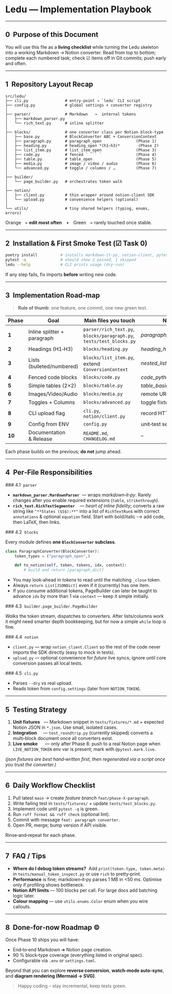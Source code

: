 # Ledu — Implementation Playbook

---

## 0  Purpose of this Document

You will use this file as a **living checklist** while turning the Ledu
skeleton into a working Markdown → Notion converter.  Read from top to bottom;
complete each numbered task; check ☑︎ items off in Git commits; push early and
often.

---

## 1  Repository Layout Recap

````text
src/ledu/
├── cli.py                # entry‑point → `ledu` CLI script
├── config.py             # global settings + converter registry
│
├── parser/               # Markdown   →  internal tokens
│   ├── markdown_parser.py
│   └── rich_text.py      # inline splitter
│
├── blocks/               # one converter class per Notion block‑type
│   ├── base.py           # BlockConverter ABC + ConversionContext
│   ├── paragraph.py      # paragraph_open               (Phase 1)
│   ├── heading.py        # heading_open *(h1–h3)*        (Phase 2)
│   ├── list_item.py      # list_item_open               (Phase 3)
│   ├── code.py           # fenced ` ``` `               (Phase 4)
│   ├── table.py          # table_open                   (Phase 5)
│   ├── media.py          # image / video / audio        (Phase 6)
│   └── advanced.py       # toggle / columns / …         (Phase 7)
│
├── builder/
│   └── page_builder.py   # orchestrates token walk
│
├── notion/
│   ├── client.py         # thin wrapper around notion‑client SDK
│   └── upload.py         # convenience helpers (optional)
│
└── utils/                # tiny shared helpers (typing, enums, errors)
````

Orange   = **edit most often** • Green   = rarely touched once stable.

---

## 2  Installation & First Smoke Test (☑︎ **Task 0**)

```bash
poetry install          # installs markdown‑it‑py, notion‑client, pytest …
pytest -q               # should show 2 passed, 1 skipped
ledu --help             # CLI prints usage (dry‑run)
```

If any step fails, fix imports **before** writing new code.

---

## 3  Implementation Road‑map

> **Rule of thumb**: one feature, one commit, one new green test.

| Phase  | Goal                        | Main files you touch                                                 | New tests to add                    |
| ------ | --------------------------- | -------------------------------------------------------------------- | ----------------------------------- |
| **1**  | Inline splitter + paragraph | `parser/rich_text.py`, `blocks/paragraph.py`, `tests/test_blocks.py` | *paragraph\_basic.md/expected.json* |
| **2**  | Headings (H1‑H3)            | `blocks/heading.py`                                                  | *heading\_h1.md*                    |
| **3**  | Lists (bulleted/numbered)   | `blocks/list_item.py`, extend `ConversionContext`                    | *nested\_lists.md*                  |
| **4**  | Fenced code blocks          | `blocks/code.py`                                                     | *code\_python.md*                   |
| **5**  | Simple tables (2×2)         | `blocks/table.py`                                                    | *table\_basic.md*                   |
| **6**  | Images/Video/Audio          | `blocks/media.py`                                                    | remote URL fixture                  |
| **7**  | Toggles + Columns           | `blocks/advanced.py`                                                 | toggle fixture                      |
| **8**  | CLI upload flag             | `cli.py`, `notion/client.py`                                         | record HTTP with `pytest‑vcr`       |
| **9**  | Config from ENV             | `config.py`                                                          | unit‑test settings override         |
| **10** | Documentation & Release     | `README.md`, `CHANGELOG.md`                                          | –                                   |

Each phase builds on the previous; **do not** jump ahead.

---

## 4  Per‑File Responsibilities

### 4.1  `parser`

* **`markdown_parser.MardownParser`**  — wraps *markdown‑it‑py*.  Rarely
  changes after you enable required extensions (`table`, `strikethrough`).
* **`rich_text.RichTextSegmenter`**    — *heart of inline fidelity*; converts a
  raw string like `"**States ($S$):**"` into a list of `RichTextRun`s with
  correct `annotations` & optional `equation` field.  Start with bold/italic ‑→
  add code, then LaTeX, then links.

### 4.2  `blocks`

Every module defines **one `BlockConverter` subclass**.

```python
class ParagraphConverter(BlockConverter):
    token_types = ("paragraph_open",)

    def to_notion(self, token, tokens, idx, context):
        # build and return [paragraph_dict]
```

* You may look‑ahead in *tokens* to read until the matching `_close` token.
* Always `return List[JSONDict]` even if it (currently) has one item.
* If you consume additional tokens, PageBuilder can later be taught to advance
  `idx` by more than 1 via `context` — keep it simple initially.

### 4.3  `builder.page_builder.PageBuilder`

*Walks* the token stream, dispatches to converters.  After lists/columns work
it might need smarter depth bookkeeping, but for now a simple `while` loop is
fine.

### 4.4  `notion`

* `client.py` — wrap `notion_client.Client` so the rest of the code never
  imports the SDK directly (easy to mock in tests).
* `upload.py` — optional convenience for *future* live syncs; ignore until core
  conversion passes all local tests.

### 4.5  `cli.py`

* Parses `--dry` vs real upload.
* Reads token from `config.settings` (later from `NOTION_TOKEN`).

---

## 5  Testing Strategy

1. **Unit fixtures**   — Markdown snippet in `tests/fixtures/*.md` + expected
   Notion JSON in `*.json`.  Use small, isolated cases.
2. **Integration**     — `test_roundtrip.py` (currently skipped) converts a
   multi‑block document once all converters exist.
3. **Live smoke**      — only after Phase 8: push to a real Notion page when
   `LIVE_NOTION_TOKEN` env var is present; mark with `@pytest.mark.live`.

*(json fixtures are best hand‑written first, then regenerated via a script once
you trust the converter.)*

---

## 6  Daily Workflow Checklist

1. Pull latest `main` → create *feature branch* `feat/phase‑X‑paragraph`.
2. Write failing test in `tests/fixtures/` + update `tests/test_blocks.py`.
3. Implement code until `pytest -q` is green.
4. Run `ruff format && ruff check` (optional lint).
5. Commit with message `feat: paragraph converter`.
6. Open PR, merge; bump version if API visible.

Rinse‑and‑repeat for each phase.

---

## 7  FAQ / Tips

* **Where do I debug token streams?**  Add `print(token.type, token.meta)` in
  `tests/manual_token_inspect.py` or use `rich` to pretty‑print.
* **Performance** is fine; markdown‑it‑py parses 1 MB in <50 ms.  Optimise
  only if profiling shows bottleneck.
* **Notion API limits** — 100 blocks per call.  For large docs add batching
  logic later.
* **Colour mapping** — use `utils.enums.Color` enum when you wire callouts.

---

## 8  Done‑for‑now Roadmap ©

Once Phase 10 ships you will have:

* End‑to‑end Markdown ➜ Notion page creation.
* 90 % block‑type coverage (everything listed in original spec).
* Configurable via `.env` or `settings.toml`.

Beyond that you can explore **reverse conversion**, **watch‑mode auto‑sync**,
and **diagram rendering (Mermaid → SVG)**.

> Happy coding – stay incremental, keep tests green.

